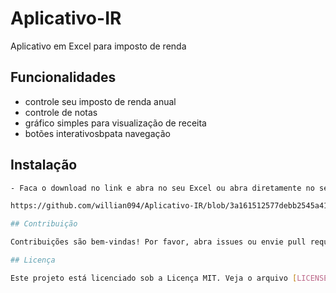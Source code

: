 # Aplicativo-IR
Aplicativo em Excel para imposto de renda

## Funcionalidades

- controle seu imposto de renda anual
- controle de notas
- gráfico simples para visualização de receita
- botões interativosbpata navegação 

## Instalação

```bash
- Faca o download no link e abra no seu Excel ou abra diretamente no seu navegador para o Google sheets/office365

https://github.com/willian094/Aplicativo-IR/blob/3a161512577debb2545a4148c9cb3d321d2e775f/APP%20IMPOSTO%20DE%20RENDA%20DIO.xlsx

## Contribuição

Contribuições são bem-vindas! Por favor, abra issues ou envie pull requests para quaisquer alterações.

## Licença

Este projeto está licenciado sob a Licença MIT. Veja o arquivo [LICENSE](LICENSE) para mais informações.
